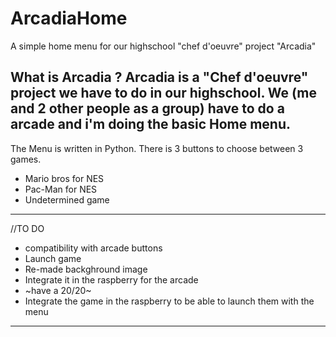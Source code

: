 # ArcadiaHome
A simple home menu for our highschool "chef d'oeuvre" project "Arcadia" 

What is Arcadia ? Arcadia is a "Chef d'oeuvre" project we have to do in our highschool. 
We (me and 2 other people as a group) have to do a arcade and i'm doing the basic Home menu.
---------------------------------------------------------------

The Menu is written in Python. There is 3 buttons to choose between 3 games.
  - Mario bros for NES
  - Pac-Man for NES
  - Undetermined game
  
---------------------------------------------------------------

//TO DO
  - compatibility with arcade buttons
  - Launch game
  - Re-made backghround image
  - Integrate it in the raspberry for the arcade
  - ~have a 20/20~
  - Integrate the game in the raspberry to be able to launch them with the menu
  
---------------------------------------------------------------
